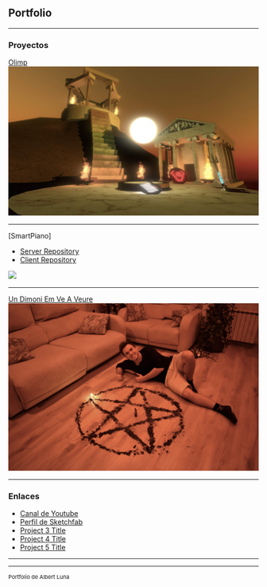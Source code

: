 ## Portfolio

---

### Proyectos

[Olimp](https://github.com/albertluna/Olimp_executable/)
<img src="/pdf/Foto_Olimp.jpg?raw=true"/>

---
[SmartPiano]
 - [Server Repository](https://github.com/albertluna/SmartPiano_Server)
 - [Client Repository](https://github.com/albertluna/SmartPiano_Client)
<img src="images/dummy_thumbnail.jpg?raw=true"/>

---
[Un Dimoni Em Ve A Veure](https://www.youtube.com/watch?v=6wn-p90MXIw/)
<img src="/images/UDEVAV_foto.JPG?raw=true"/>

---

### Enlaces

- [Canal de Youtube](https://www.youtube.com/channel/UCwkT-sYdwxnXuFxn2ChyB_Q/)
- [Perfil de Sketchfab](https://sketchfab.com/albertluna)
- [Project 3 Title](http://example.com/)
- [Project 4 Title](http://example.com/)
- [Project 5 Title](http://example.com/)

---




---
<p style="font-size:11px">Portfolio de Albert Luna</p>
